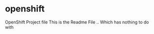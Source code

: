 openshift
=========

OpenShift Project file
This is the Readme File .. Which has nothing to do with
